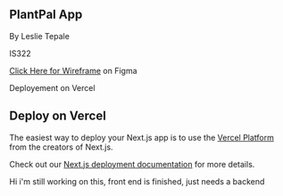 ## PlantPal App

By Leslie Tepale

IS322

[Click Here for Wireframe](https://www.figma.com/file/iyggwN4Oq9t3t7BLcBYqbo/plantapp-coding-copy?type=design&node-id=0%3A1&mode=design&t=KzXjyGXWevNmfzDh-1) on Figma

Deployement on Vercel



## Deploy on Vercel

The easiest way to deploy your Next.js app is to use the [Vercel Platform](https://vercel.com/new?utm_medium=default-template&filter=next.js&utm_source=create-next-app&utm_campaign=create-next-app-readme) from the creators of Next.js.

Check out our [Next.js deployment documentation](https://nextjs.org/docs/deployment) for more details.

Hi i'm still working on this, front end is finished, just needs a backend
